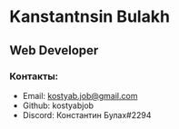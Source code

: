 # Kanstantnsin Bulakh
## Web Developer

### Контакты:
* Email: kostyab.job@gmail.com
* Github: kostyabjob
* Discord: Константин Булах#2294

